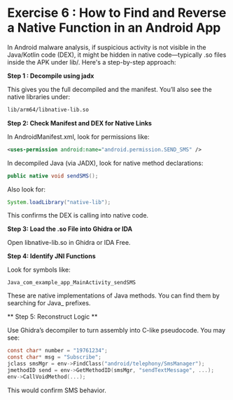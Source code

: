 # Exercise 6 : How to Find and Reverse a Native Function in an Android App

In Android malware analysis, if suspicious activity is not visible in the Java/Kotlin code (DEX), it might be hidden in native code—typically .so files inside the APK under lib/. Here's a step-by-step approach:

**Step 1 : Decompile using jadx**

This gives you the full decompiled and the manifest. You’ll also see the native libraries under:

```bash
lib/arm64/libnative-lib.so
```
**Step 2: Check Manifest and DEX for Native Links**

In AndroidManifest.xml, look for permissions like:

```xml
<uses-permission android:name="android.permission.SEND_SMS" />
```

In decompiled Java (via JADX), look for native method declarations:

```java
public native void sendSMS();
```

Also look for:

```java
System.loadLibrary("native-lib");
```

This confirms the DEX is calling into native code.

**Step 3: Load the .so File into Ghidra or IDA**

Open libnative-lib.so in Ghidra or IDA Free.

**Step 4: Identify JNI Functions**

Look for symbols like:

```nginx
Java_com_example_app_MainActivity_sendSMS
```

These are native implementations of Java methods. You can find them by searching for Java_ prefixes.

** Step 5: Reconstruct Logic **

Use Ghidra’s decompiler to turn assembly into C-like pseudocode. You may see:

```c
const char* number = "19761234";
const char* msg = "Subscribe";
jclass smsMgr = env->FindClass("android/telephony/SmsManager");
jmethodID send = env->GetMethodID(smsMgr, "sendTextMessage", ...);
env->CallVoidMethod(...);
```
This would confirm SMS behavior.

